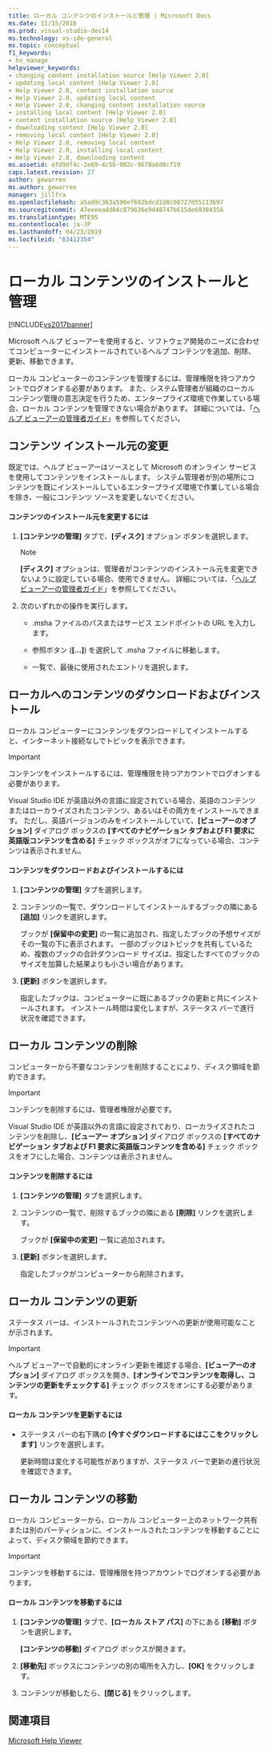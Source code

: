 ```yaml
---
title: ローカル コンテンツのインストールと管理 | Microsoft Docs
ms.date: 11/15/2016
ms.prod: visual-studio-dev14
ms.technology: vs-ide-general
ms.topic: conceptual
f1_keywords:
- hv_manage
helpviewer_keywords:
- changing content installation source [Help Viewer 2.0]
- updating local content [Help Viewer 2.0]
- Help Viewer 2.0, content installation source
- Help Viewer 2.0, updating local content
- Help Viewer 2.0, changing content installation source
- installing local content [Help Viewer 2.0]
- content installation source [Help Viewer 2.0]
- downloading content [Help Viewer 2.0]
- removing local content [Help Viewer 2.0]
- Help Viewer 2.0, removing local content
- Help Viewer 2.0, installing local content
- Help Viewer 2.0, downloading content
ms.assetid: efd9df4c-2e69-4c50-992c-9678a8d8cf19
caps.latest.revision: 27
author: gewarren
ms.author: gewarren
manager: jillfra
ms.openlocfilehash: a5ad9c363a590ef692bdcd1d8c00727d55113b97
ms.sourcegitcommit: 47eeeeadd84c879636e9d48747b615de69384356
ms.translationtype: MTE95
ms.contentlocale: ja-JP
ms.lasthandoff: 04/23/2019
ms.locfileid: "63412354"
---
```

# <a name="install-and-manage-local-content"></a>ローカル コンテンツのインストールと管理
[!INCLUDE[vs2017banner](../includes/vs2017banner.md)]

Microsoft ヘルプ ビューアーを使用すると、ソフトウェア開発のニーズに合わせてコンピューターにインストールされているヘルプ コンテンツを追加、削除、更新、移動できます。  
  
 ローカル コンピューターのコンテンツを管理するには、管理権限を持つアカウントでログオンする必要があります。 また、システム管理者が組織のローカル コンテンツ管理の意志決定を行うため、エンタープライズ環境で作業している場合、ローカル コンテンツを管理できない場合があります。 詳細については、「[ヘルプ ビューアーの管理者ガイド](../ide/help-viewer-administrator-guide.md)」を参照してください。  
  
## <a name="changing-the-content-installation-source"></a>コンテンツ インストール元の変更  
 既定では、ヘルプ ビューアーはソースとして Microsoft のオンライン サービスを使用してコンテンツをインストールします。 システム管理者が別の場所にコンテンツを既にインストールしているエンタープライズ環境で作業している場合を除き、一般にコンテンツ ソースを変更しないでください。  
  
#### <a name="to-change-the-content-installation-source"></a>コンテンツのインストール元を変更するには  
  
1. **[コンテンツの管理]** タブで、**[ディスク]** オプション ボタンを選択します。  
  
    > [!NOTE]
    > **[ディスク]** オプションは、管理者がコンテンツのインストール元を変更できないように設定している場合、使用できません。 詳細については、「[ヘルプ ビューアーの管理者ガイド](../ide/help-viewer-administrator-guide.md)」を参照してください。  
  
2. 次のいずれかの操作を実行します。  
  
    - .msha ファイルのパスまたはサービス エンドポイントの URL を入力します。  
  
    - 参照ボタン (**[…]**) を選択して .msha ファイルに移動します。  
  
    - 一覧で、最後に使用されたエントリを選択します。  
  
## <a name="download-and-install-content-locally"></a>ローカルへのコンテンツのダウンロードおよびインストール  
 ローカル コンピューターにコンテンツをダウンロードしてインストールすると、インターネット接続なしでトピックを表示できます。  
  
> [!IMPORTANT]
> コンテンツをインストールするには、管理権限を持つアカウントでログオンする必要があります。  
  
 Visual Studio IDE が英語以外の言語に設定されている場合、英語のコンテンツまたはローカライズされたコンテンツ、あるいはその両方をインストールできます。 ただし、英語バージョンのみをインストールしていて、**[ビューアーのオプション]** ダイアログ ボックスの **[すべてのナビゲーション タブおよび F1 要求に英語版コンテンツを含める]** チェック ボックスがオフになっている場合、コンテンツは表示されません。  
  
#### <a name="to-download-and-install-content"></a>コンテンツをダウンロードおよびインストールするには  
  
1. **[コンテンツの管理]** タブを選択します。  
  
2. コンテンツの一覧で、ダウンロードしてインストールするブックの隣にある **[追加]** リンクを選択します。  
  
     ブックが **[保留中の変更]** の一覧に追加され、指定したブックの予想サイズがその一覧の下に表示されます。 一部のブックはトピックを共有しているため、複数のブックの合計ダウンロード サイズは、指定したすべてのブックのサイズを加算した結果よりも小さい場合があります。  
  
3. **[更新]** ボタンを選択します。  
  
     指定したブックは、コンピューターに既にあるブックの更新と共にインストールされます。 インストール時間は変化しますが、ステータス バーで進行状況を確認できます。  
  
## <a name="removing-local-content"></a>ローカル コンテンツの削除  
 コンピューターから不要なコンテンツを削除することにより、ディスク領域を節約できます。  
  
> [!IMPORTANT]
> コンテンツを削除するには、管理者権限が必要です。  
  
 Visual Studio IDE が英語以外の言語に設定されており、ローカライズされたコンテンツを削除し、**[ビューアー オプション]** ダイアログ ボックスの **[すべてのナビゲーション タブおよび F1 要求に英語版コンテンツを含める]** チェック ボックスをオフにした場合、コンテンツは表示されません。  
  
#### <a name="to-remove-content"></a>コンテンツを削除するには  
  
1. **[コンテンツの管理]** タブを選択します。  
  
2. コンテンツの一覧で、削除するブックの隣にある **[削除]** リンクを選択します。  
  
     ブックが **[保留中の変更]** 一覧に追加されます。  
  
3. **[更新]** ボタンを選択します。  
  
     指定したブックがコンピューターから削除されます。  
  
## <a name="updating-local-content"></a>ローカル コンテンツの更新  
 ステータス バーは、インストールされたコンテンツへの更新が使用可能なことが示されます。  
  
> [!IMPORTANT]
> ヘルプ ビューアーで自動的にオンライン更新を確認する場合、**[ビューアーのオプション]** ダイアログ ボックスを開き、**[オンラインでコンテンツを取得し、コンテンツの更新をチェックする]** チェック ボックスをオンにする必要があります。  
  
#### <a name="to-update-local-content"></a>ローカル コンテンツを更新するには  
  
- ステータス バーの右下隅の **[今すぐダウンロードするにはここをクリックします]** リンクを選択します。  
  
  更新時間は変化する可能性がありますが、ステータス バーで更新の進行状況を確認できます。  
  
## <a name="moving-local-content"></a>ローカル コンテンツの移動  
 ローカル コンピューターから、ローカル コンピューター上のネットワーク共有または別のパーティションに、インストールされたコンテンツを移動することによって、ディスク領域を節約できます。  
  
> [!IMPORTANT]
> コンテンツを移動するには、管理権限を持つアカウントでログオンする必要があります。  
  
#### <a name="to-move-local-content"></a>ローカル コンテンツを移動するには  
  
1. **[コンテンツの管理]** タブで、**[ローカル ストア パス]** の下にある **[移動]** ボタンを選択します。  
  
     **[コンテンツの移動]** ダイアログ ボックスが開きます。  
  
2. **[移動先]** ボックスにコンテンツの別の場所を入力し、**[OK]** をクリックします。  
  
3. コンテンツが移動したら、**[閉じる]** をクリックします。  
  
## <a name="see-also"></a>関連項目  
 [Microsoft Help Viewer](../ide/microsoft-help-viewer.md)
